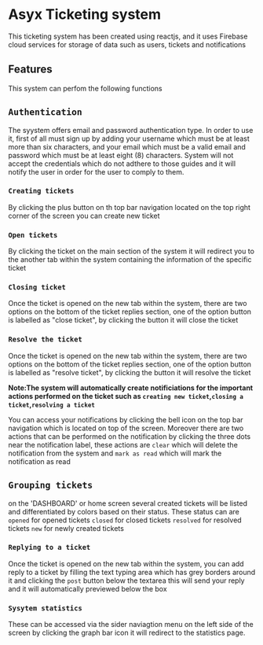 # Asyx Ticketing system

This ticketing system has been created using reactjs, and it uses Firebase cloud services for
storage of data such as users, tickets and notifications

## Features

This system can perfom the following functions
## `Authentication`

The syystem offers email and password authentication type. In order to use it, first of all 
must sign up by adding your username which must be at least more than six characters, and your email which must be a valid email and password which must be at least eight (8) characters. System will not accept the credentials which do not adthere to those guides and it will notify the user in order for the user to  comply to them.

### `Creating tickets`

By clicking the plus button on th top bar navigation located on the top right  corner of the screen you can create new ticket
### `Open tickets`
By clicking the ticket on the main section of the system it will redirect you to the another tab within the system containing the information of the specific ticket
### `Closing ticket`

Once the ticket is opened on the new tab within the system, there are two options on the bottom of the ticket replies section, one of the option button is labelled as "close ticket",
by clicking the button it will close the ticket

### `Resolve the ticket`
Once the ticket is opened on the new tab within the system, there are two options on the bottom of the ticket replies section, one of the option button is labelled as "resolve ticket",
by clicking the button it will resolve the ticket

**Note:The system will automatically create notificiations for the important actions performed on the ticket  such as `creating new ticket`,`closing a ticket`,`resolving a ticket`**

You can access your notifications by clicking the bell icon on the top bar navigation which is located on top of the screen. Moreover there are two actions that can be performed on the notification by clicking the three dots near the notification label, these actions are `clear` which will delete the notification from the system and `mark as read` which will mark the notification as read

## `Grouping tickets`
on the 'DASHBOARD' or home screen several created tickets will be listed and differentiated by colors based on their status. These status can are
`opened` for opened tickets
`closed` for closed tickets
`resolved` for resolved tickets
`new` for newly created tickets

### `Replying to a ticket`
Once the ticket is opened on the new tab within the system, you can add reply to a ticket by filling the text typing area which has grey borders around it and clicking the `post` button below the textarea this will send your reply and it will automatically previewed below the box 


### `Sysytem statistics`

These can be accessed via the sider naviagtion menu on the left side of the screen by clicking the graph bar icon it will redirect to the statistics page.

